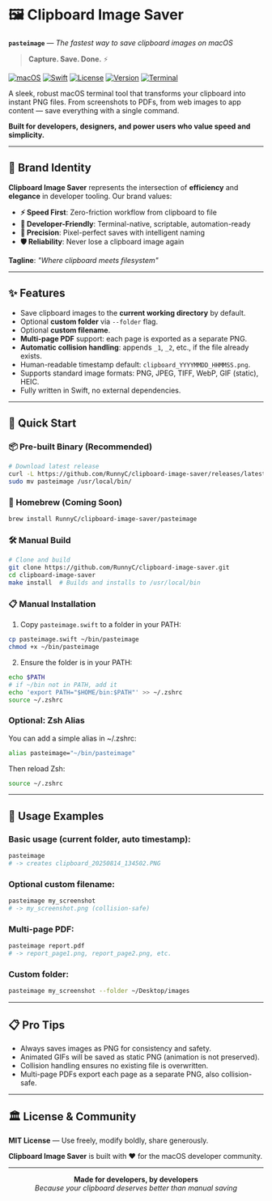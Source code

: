 # 🖼️ Clipboard Image Saver

**`pasteimage`** — *The fastest way to save clipboard images on macOS*

> **Capture. Save. Done.** ⚡

[![macOS](https://img.shields.io/badge/platform-macOS-blue.svg?style=flat-square)](https://developer.apple.com/macos/) [![Swift](https://img.shields.io/badge/language-Swift-orange.svg?style=flat-square)](https://swift.org/) [![License](https://img.shields.io/badge/license-MIT-green.svg?style=flat-square)](LICENSE) [![Version](https://img.shields.io/badge/version-1.0.0-lightgrey.svg?style=flat-square)](#) [![Terminal](https://img.shields.io/badge/tool-terminal-blueviolet.svg?style=flat-square)](#)

A sleek, robust macOS terminal tool that transforms your clipboard into instant PNG files. From screenshots to PDFs, from web images to app content — save everything with a single command.

**Built for developers, designers, and power users who value speed and simplicity.**

---

## 🌟 Brand Identity

**Clipboard Image Saver** represents the intersection of **efficiency** and **elegance** in developer tooling. Our brand values:

- **⚡ Speed First**: Zero-friction workflow from clipboard to file
- **🔧 Developer-Friendly**: Terminal-native, scriptable, automation-ready
- **🎯 Precision**: Pixel-perfect saves with intelligent naming
- **🛡️ Reliability**: Never lose a clipboard image again

**Tagline**: *"Where clipboard meets filesystem"*

---

## ✨ Features

- Save clipboard images to the **current working directory** by default.
- Optional **custom folder** via `--folder` flag.
- Optional **custom filename**.
- **Multi-page PDF** support: each page is exported as a separate PNG.
- **Automatic collision handling**: appends `_1`, `_2`, etc., if the file already exists.
- Human-readable timestamp default: `clipboard_YYYYMMDD_HHMMSS.png`.
- Supports standard image formats: PNG, JPEG, TIFF, WebP, GIF (static), HEIC.
- Fully written in Swift, no external dependencies.

---

## 🚀 Quick Start

### 📦 Pre-built Binary (Recommended)

```bash
# Download latest release
curl -L https://github.com/RunnyC/clipboard-image-saver/releases/latest/download/pasteimage-macos.tar.gz | tar -xz
sudo mv pasteimage /usr/local/bin/
```

### 🍺 Homebrew (Coming Soon)

```bash
brew install RunnyC/clipboard-image-saver/pasteimage
```

### 🛠️ Manual Build

```bash
# Clone and build
git clone https://github.com/RunnyC/clipboard-image-saver.git
cd clipboard-image-saver
make install  # Builds and installs to /usr/local/bin
```

### 📋 Manual Installation

1. Copy `pasteimage.swift` to a folder in your PATH:

```bash
cp pasteimage.swift ~/bin/pasteimage
chmod +x ~/bin/pasteimage
```

2. Ensure the folder is in your PATH:

```bash
echo $PATH
# if ~/bin not in PATH, add it
echo 'export PATH="$HOME/bin:$PATH"' >> ~/.zshrc
source ~/.zshrc
```

### Optional: Zsh Alias

You can add a simple alias in ~/.zshrc:

```bash
alias pasteimage="~/bin/pasteimage"
```

Then reload Zsh:

```bash
source ~/.zshrc
```

---

## 🎯 Usage Examples

### Basic usage (current folder, auto timestamp):

```bash
pasteimage
# -> creates clipboard_20250814_134502.PNG
```

### Optional custom filename:

```bash
pasteimage my_screenshot
# -> my_screenshot.png (collision-safe)
```

### Multi-page PDF:

```bash
pasteimage report.pdf
# -> report_page1.png, report_page2.png, etc.
```

### Custom folder:

```bash
pasteimage my_screenshot --folder ~/Desktop/images
```

---

## 📋 Pro Tips

- Always saves images as PNG for consistency and safety.
- Animated GIFs will be saved as static PNG (animation is not preserved).
- Collision handling ensures no existing file is overwritten.
- Multi-page PDFs export each page as a separate PNG, also collision-safe.

---

## 🏛️ License & Community

**MIT License** — Use freely, modify boldly, share generously.

**Clipboard Image Saver** is built with ❤️ for the macOS developer community.

---

<p align="center">
  <strong>Made for developers, by developers</strong><br>
  <em>Because your clipboard deserves better than manual saving</em>
</p>
